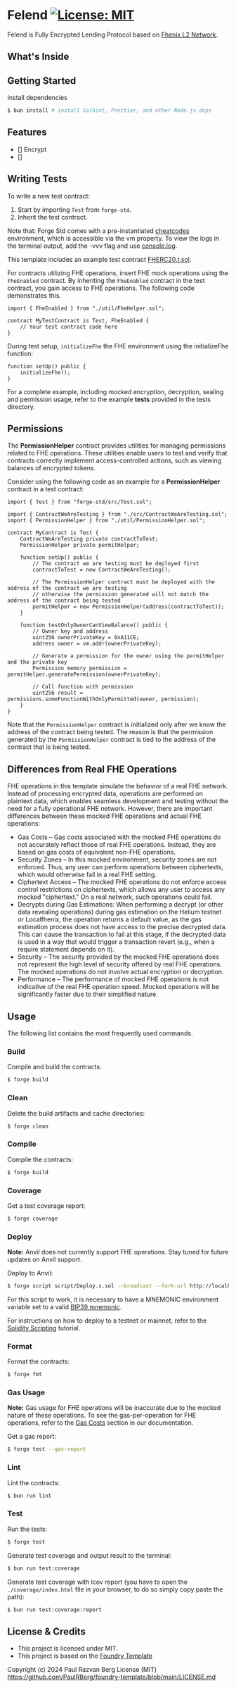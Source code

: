 # Felend [![License: MIT][license-badge]][license]

[license]: https://opensource.org/licenses/MIT
[license-badge]: https://img.shields.io/badge/License-MIT-blue.svg

Felend is Fully Encrypted Lending Protocol based on [Fhenix L2 Network](https://fhenix.io).

## What's Inside

## Getting Started

Install dependencies

```sh
$ bun install # install Solhint, Prettier, and other Node.js deps
```

## Features

- [] Encrypt
- [] 

## Writing Tests

To write a new test contract:

1. Start by importing `Test` from `forge-std`.
2. Inherit the test contract.

Note that: Forge Std comes with a pre-instantiated [cheatcodes](https://book.getfoundry.sh/cheatcodes/) environment,
which is accessible via the vm property. To view the logs in the terminal output, add the -vvv flag and use
[console.log](https://book.getfoundry.sh/faq?highlight=console.log#how-do-i-use-consolelog).

This template includes an example test contract [FHERC20.t.sol](./test/FHERC20.t.sol).

For contracts utilizing FHE operations, insert FHE mock operations using the `FheEnabled` contract. By inheriting the
`FheEnabled` contract in the test contract, you gain access to FHE operations. The following code demonstrates this.

```solidity
import { FheEnabled } from "./util/FheHelper.sol";

contract MyTestContract is Test, FheEnabled {
    // Your test contract code here
}
```

During test setup, `initializeFhe` the FHE environment using the initializeFhe function:

```solidity
function setUp() public {
    initializeFhe();
}
```

For a complete example, including mocked encryption, decryption, sealing and permission usage, refer to the example
**tests** provided in the tests directory.

## Permissions

The **PermissionHelper** contract provides utilities for managing permissions related to FHE operations. These utilities
enable users to test and verify that contracts correctly implement access-controlled actions, such as viewing balances
of encrypted tokens.

Consider using the following code as an example for a **PermissionHelper** contract in a test contract:

```solidity
import { Test } from "forge-std/src/Test.sol";

import { ContractWeAreTesting } from "./src/ContractWeAreTesting.sol";
import { PermissionHelper } from "./util/PermissionHelper.sol";

contract MyContract is Test {
    ContractWeAreTesting private contractToTest;
    PermissionHelper private permitHelper;

    function setUp() public {
        // The contract we are testing must be deployed first
        contractToTest = new ContractWeAreTesting();

        // The PermissionHelper contract must be deployed with the address of the contract we are testing
        // otherwise the permission generated will not match the address of the contract being tested
        permitHelper = new PermissionHelper(address(contractToTest));
    }

    function testOnlyOwnerCanViewBalance() public {
        // Owner key and address
        uint256 ownerPrivateKey = 0xA11CE;
        address owner = vm.addr(ownerPrivateKey);

        // Generate a permission for the owner using the permitHelper and the private key
        Permission memory permission = permitHelper.generatePermission(ownerPrivateKey);

        // Call function with permission
        uint256 result = permissions.someFunctionWithOnlyPermitted(owner, permission);
    }
}
```

Note that the `PermissionHelper` contract is initialized only after we know the address of the contract being tested.
The reason is that the permission generated by the `PermissionHelper` contract is tied to the address of the contract
that is being tested.

## Differences from Real FHE Operations

FHE operations in this template simulate the behavior of a real FHE network. Instead of processing encrypted data,
operations are performed on plaintext data, which enables seamless development and testing without the need for a fully
operational FHE network. However, there are important differences between these mocked FHE operations and actual FHE
operations:

- Gas Costs – Gas costs associated with the mocked FHE operations do not accurately reflect those of real FHE
  operations. Instead, they are based on gas costs of equivalent non-FHE operations.
- Security Zones – In this mocked environment, security zones are not enforced. Thus, any user can perform operations
  between ciphertexts, which would otherwise fail in a real FHE setting.
- Ciphertext Access – The mocked FHE operations do not enforce access control restrictions on ciphertexts, which allows
  any user to access any mocked "ciphertext." On a real network, such operations could fail.
- Decrypts during Gas Estimations: When performing a decrypt (or other data revealing operations) during gas estimation
  on the Helium testnet or Localfhenix, the operation returns a default value, as the gas estimation process does not
  have access to the precise decrypted data. This can cause the transaction to fail at this stage, if the decrypted data
  is used in a way that would trigger a transaction revert (e.g., when a require statement depends on it).
- Security – The security provided by the mocked FHE operations does not represent the high level of security offered by
  real FHE operations. The mocked operations do not involve actual encryption or decryption.
- Performance – The performance of mocked FHE operations is not indicative of the real FHE operation speed. Mocked
  operations will be significantly faster due to their simplified nature.

## Usage

The following list contains the most frequently used commands.

### Build

Compile and build the contracts:

```sh
$ forge build
```

### Clean

Delete the build artifacts and cache directories:

```sh
$ forge clean
```

### Compile

Compile the contracts:

```sh
$ forge build
```

### Coverage

Get a test coverage report:

```sh
$ forge coverage
```

### Deploy

**Note:** Anvil does not currently support FHE operations. Stay tuned for future updates on Anvil support.

Deploy to Anvil:

```sh
$ forge script script/Deploy.s.sol --broadcast --fork-url http://localhost:8545
```

For this script to work, it is necessary to have a MNEMONIC environment variable set to a valid
[BIP39 mnemonic](https://iancoleman.io/bip39/).

For instructions on how to deploy to a testnet or mainnet, refer to the
[Solidity Scripting](https://book.getfoundry.sh/tutorials/solidity-scripting.html) tutorial.

### Format

Format the contracts:

```sh
$ forge fmt
```

### Gas Usage

**Note:** Gas usage for FHE operations will be inaccurate due to the mocked nature of these operations. To see the
gas-per-operation for FHE operations, refer to the
[Gas Costs](https://docs.fhenix.zone/docs/devdocs/Writing%20Smart%20Contracts/Gas-and-Benchmarks) section in our
documentation.

Get a gas report:

```sh
$ forge test --gas-report
```

### Lint

Lint the contracts:

```sh
$ bun run lint
```

### Test

Run the tests:

```sh
$ forge test
```

Generate test coverage and output result to the terminal:

```sh
$ bun run test:coverage
```

Generate test coverage with lcov report (you have to open the `./coverage/index.html` file in your browser, to do so
simply copy paste the path):

```sh
$ bun run test:coverage:report
```

## License & Credits

- This project is licensed under MIT.
- This project is based on the [Foundry Template](https://github.com/PaulRBerg/foundry-template)

Copyright (c) 2024 Paul Razvan Berg License (MIT) https://github.com/PaulRBerg/foundry-template/blob/main/LICENSE.md
